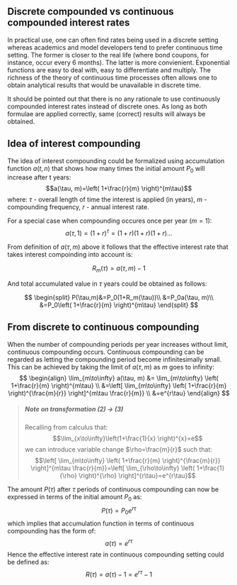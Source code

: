 ## Discrete compounded vs continuous compounded interest rates 
In practical use, one can often find rates being used in a discrete setting whereas academics and model developers tend to prefer continuous time setting. The former is closer to the real life (where bond coupons, for instance, occur every 6 months). The latter is more convienient. Exponential functions are easy to deal with, easy to differentiate and multiply. The richness of the theory of continuous time processes often allows one to obtain analytical results that would be unavailable in discrete time.

It should be pointed out that there is no any rationale to use continuously compounded interest rates instead of discrete ones. As long as both formulae are applied correctly, same (correct) results will always be obtained. 

## Idea of interest compounding
The idea of interest compounding could be formalized using accumulation function $a(t,n)$ that shows how many times the initial amount $P_0$ will increase after t years:
$$a(\tau, m)=\left( 1+\frac{r}{m} \right)^{m\tau}$$ where:
$\tau$ - overall length of time the interest is applied (in years),
$m$ - compounding frequency,
$r$ - annual interest rate.

For a special case when compounding occures once per year ($m=1$):
$$a(\tau, 1)=\left( 1+r \right)^{\tau}=(1+r)(1+r)(1+r)...$$ 

From definition of $a(\tau,m)$ above it follows that the effective interest rate that takes interest compoinding into account is:

$$R_m(\tau)=a(\tau, m)-1$$

And total accumulated value in $\tau$ years could be obtained as follows:

$$
\begin{split}
P(\tau,m)&=P_0(1+R_m(\tau))\\
&=P_0a(\tau, m)\\
&=P_0\left( 1+\frac{r}{m} \right)^{m\tau}
\end{split}
$$

## From discrete to continuous compounding
When the number of compounding periods per year increases without limit, continuous compounding occurs. Continuous compounding can be regarded as letting the compounding period become infinitesimally small. This can be achieved by taking the limit of $a(\tau, m)$ as $m$ goes to infinity: 
$$
\begin{align}
\lim_{m\to\infty} a(\tau, m) &= \lim_{m\to\infty} \left( 1+\frac{r}{m} \right)^{m\tau} \\
&=\left[ \lim_{m\to\infty} \left( 1+\frac{r}{m} \right)^{\frac{m}{r}} \right]^{m\tau \frac{r}{m}} \\
&=e^{r\tau}
\end{align}
$$

>##### Note on transformation (2) $\to$ (3)
>Recalling from calculus that:
$$\lim_{x\to\infty}\left(1+\frac{1}{x} \right)^{x}=e$$ we can introduce variable change $\rho=\frac{m}{r}$ such that:
$$\left[ \lim_{m\to\infty} \left( 1+\frac{r}{m} \right)^{\frac{m}{r}} \right]^{m\tau \frac{r}{m}}=\left[ \lim_{\rho\to\infty} \left( 1+\frac{1}{\rho} \right)^{\rho} \right]^{r\tau}=e^{r\tau}$$ 

The amount $P(\tau)$ after $\tau$ periods of continuous compounding can now be expressed in terms of the initial amount $P_0$ as:
$$P(\tau) =P_0e^{r\tau}$$ which implies that accumulation function in terms of continuous compounding has the form of:
$$a(\tau)=e^{r\tau}$$ Hence the effective interest rate in continuous compounding setting could be defined as:
$$R(\tau)=a(\tau)-1=e^{r\tau}-1$$
